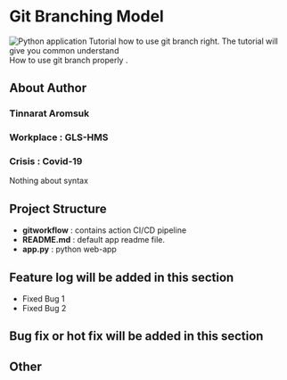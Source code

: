 # Git Branching Model
  ![Python application](https://github.com/tinnaratA/git-branching/workflows/Python%20application/badge.svg)
  Tutorial how to use git branch right. The tutorial will give you common understand<br>
  How to use git branch properly .

## About Author
  ### Tinnarat Aromsuk
  ### Workplace : GLS-HMS
  ### Crisis : Covid-19
  Nothing about syntax
  
## Project Structure
  - **gitworkflow** : contains action CI/CD pipeline
  - **README.md** : default app readme file.
  - **app.py** : python web-app
  
  
## Feature log will be added in this section
   - Fixed Bug 1
   - Fixed Bug 2 

## Bug fix or hot fix will be added in this section

## Other

